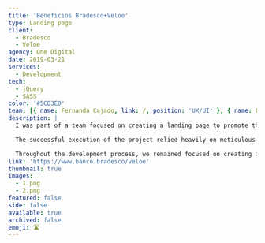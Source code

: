 ```yaml
---
title: 'Beneficios Bradesco+Veloe'
type: Landing page
client:
  - Bradesco
  - Veloe
agency: One Digital
date: 2019-03-21
services:
  - Development
tech:
  - jQuery
  - SASS
color: '#5CD3E0'
team: [{ name: Fernanda Cajado, link: /, position: 'UX/UI' }, { name: Fernanda Serra, link: /, position: 'UX/UI' }]
description: |
  I was part of a team focused on creating a landing page to promote the wide array of benefits offered by Veloe to Bradesco customers. Our main objective was to develop an interactive page that effectively showcased the unique features and advantages of Veloe's services. To achieve this, we implemented various interactive design elements such as engaging hover effects, seamless transitions, and animations, aiming to enhance the overall user experience and encourage increased engagement.

  The successful execution of the project relied heavily on meticulous collaboration and a keen eye for detail. By carefully considering the preferences and requirements of our target audience, we tailored the landing page to their specific needs. The end result was a personalized and user-friendly experience that effectively communicated the value proposition of Veloe to Bradesco customers. Our goal was to leave a lasting impression and encourage further exploration of the services offered.

  Throughout the development process, we remained focused on creating an interactive and visually appealing platform that highlighted the benefits of Veloe. We were excited to contribute to the project and provide Bradesco customers with a compelling and informative landing page.
link: 'https://www.banco.bradesco/veloe'
thumbnail: true
images:
  - 1.png
  - 2.png
featured: false
side: false
available: true
archived: false
emoji: 🛣️
---
```

